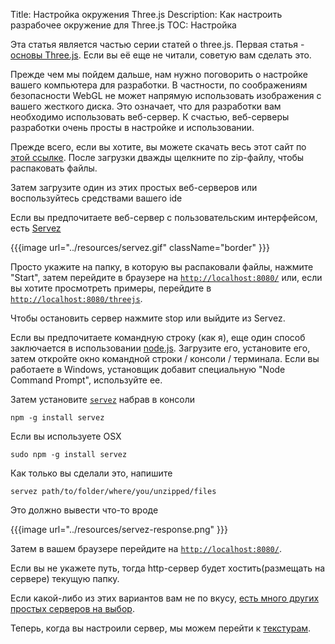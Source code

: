 Title: Настройка окружения Three.js
Description: Как настроить разрабочее окружение для Three.js
TOC: Настройка

Эта статья является частью серии статей о three.js. 
Первая статья - [основы Three.js](fundamentals.html).
Если вы её еще не читали, советую вам сделать это.

Прежде чем мы пойдем дальше, нам нужно поговорить о настройке вашего компьютера для разработки. 
В частности, по соображениям безопасности WebGL не может напрямую использовать изображения с 
вашего жесткого диска. Это означает, что для разработки вам необходимо использовать веб-сервер. 
К счастью, веб-серверы разработки очень просты в настройке и использовании.

Прежде всего, если вы хотите, вы можете скачать весь этот сайт по [этой ссылке](https://github.com/gfxfundamentals/threejsfundamentals/archive/gh-pages.zip).
После загрузки дважды щелкните по zip-файлу, чтобы распаковать файлы.

Затем загрузите один из этих простых веб-серверов или воспользуйтесь средствами вашего ide

Если вы предпочитаете веб-сервер с пользовательским интерфейсом, есть 
[Servez](https://greggman.github.io/servez)

{{{image url="../resources/servez.gif" className="border" }}}

Просто укажите на папку, в которую вы распаковали файлы, нажмите "Start", затем 
перейдите в браузере на [`http://localhost:8080/`](http://localhost:8080/) или, если 
вы хотите просмотреть примеры, перейдите в [`http://localhost:8080/threejs`](http://localhost:8080/threejs).

Чтобы остановить сервер нажмите stop или выйдите из Servez.

Если вы предпочитаете командную строку (как я), еще один способ заключается 
в использовании [node.js](https://nodejs.org).
Загрузите его, установите его, затем откройте окно командной строки / консоли / терминала. 
Если вы работаете в Windows, установщик добавит специальную "Node Command Prompt", используйте ее.

Затем установите [`servez`](https://github.com/greggman/servez-cli) набрав в консоли

    npm -g install servez

Если вы используете OSX

    sudo npm -g install servez

Как только вы сделали это, напишите

    servez path/to/folder/where/you/unzipped/files

Это должно вывести что-то вроде

{{{image url="../resources/servez-response.png" }}}

Затем в вашем браузере перейдите на [`http://localhost:8080/`](http://localhost:8080/).

Если вы не укажете путь, тогда http-сервер будет хостить(размещать на сервере) текущую папку.

Если какой-либо из этих вариантов вам не по вкусу,
[есть много других простых серверов на выбор](https://stackoverflow.com/questions/12905426/what-is-a-faster-alternative-to-pythons-servez-or-simplehttpserver).

Теперь, когда вы настроили сервер, мы можем перейти к [текстурам](textures.html).
